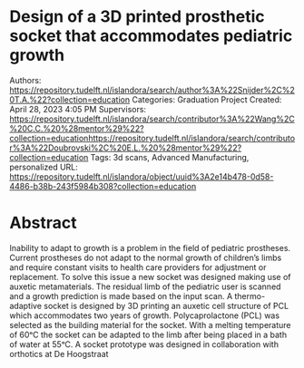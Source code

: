 # Design of a 3D printed prosthetic socket that accommodates pediatric growth

Authors: https://repository.tudelft.nl/islandora/search/author%3A%22Snijder%2C%20T.A.%22?collection=education
Categories: Graduation Project
Created: April 28, 2023 4:05 PM
Supervisors: https://repository.tudelft.nl/islandora/search/contributor%3A%22Wang%2C%20C.C.%20%28mentor%29%22?collection=educationhttps://repository.tudelft.nl/islandora/search/contributor%3A%22Doubrovski%2C%20E.L.%20%28mentor%29%22?collection=education
Tags: 3d scans, Advanced Manufacturing, personalized
URL: https://repository.tudelft.nl/islandora/object/uuid%3A2e14b478-0d58-4486-b38b-243f5984b308?collection=education

# **Abstract**

Inability to adapt to growth is a problem in the field of pediatric prostheses. Current prostheses do not adapt to the normal growth of children’s limbs and require constant visits to health care providers for adjustment or replacement. To solve this issue a new socket was designed making use of auxetic metamaterials. The residual limb of the pediatric user is scanned and a growth prediction is made based on the input scan. A thermo-adaptive socket is designed by 3D printing an auxetic cell structure of PCL which accommodates two years of growth. Polycaprolactone (PCL) was selected as the building material for the socket. With a melting temperature of 60ᵒC the socket can be adapted to the limb after being placed in a bath of water at 55ᵒC. A socket prototype was designed in collaboration with orthotics at De Hoogstraat